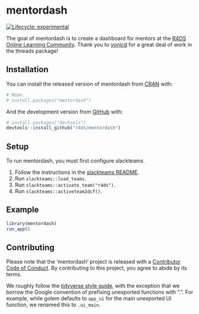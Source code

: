
<!-- README.md is generated from README.Rmd. Please edit that file -->

# mentordash

<!-- badges: start -->

[![Lifecycle:
experimental](https://img.shields.io/badge/lifecycle-experimental-orange.svg)](https://www.tidyverse.org/lifecycle/#experimental)
<!-- badges: end -->

The goal of mentordash is to create a dashboard for mentors at the [R4DS
Online Learning Community](https://www.rfordatasci.com/). Thank you to
[yonicd](https://github.com/yonicd/threads/) for a great deal of work in
the threads package\!

## Installation

You can install the released version of mentordash from
[CRAN](https://CRAN.R-project.org) with:

``` r
# Nope.
# install.packages("mentordash")
```

And the development version from [GitHub](https://github.com/) with:

``` r
# install.packages("devtools")
devtools::install_github("r4ds/mentordash")
```

## Setup

To run mentordash, you must first configure slackteams.

1.  Follow the instructions in the [slackteams
    README](https://github.com/yonicd/slackteams/blob/master/README.md).
2.  Run `slackteams::load_teams`.
3.  Run `slackteams::activate_team("r4ds")`.
4.  Run `slackteams::activeteam2dcf()`.

## Example

``` r
library(mentordash)
run_app()
```

## Contributing

Please note that the ‘mentordash’ project is released with a
[Contributor Code of Conduct](CODE_OF_CONDUCT.md). By contributing to
this project, you agree to abide by its terms.

We roughly follow the [tidyverse style
guide](https://style.tidyverse.org/), with the exception that we borrow
the Google convention of prefixing unexported functions with “.”. For
example, while golem defaults to `app_ui` for the main unexported UI
function, we renamed this to `.ui_main`.
